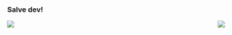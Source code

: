 ### Salve dev!

<div>
<img src="https://github-readme-stats.vercel.app/api?username=Lucas-Pontes-Soares&show_icons=true&theme=cobalt">
<img align="right" src="https://github-readme-stats.vercel.app/api/top-langs/?username=Lucas-Pontes-Soares&layout=compact">
</div>

